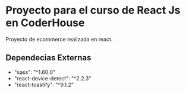 # Proyecto para el curso de React Js en CoderHouse

Proyecto de ecommerce realizada en react.

## Dependecias Externas

- "sass": "^1.60.0"
- "react-device-detect": "^2.2.3"
- "react-toastify": "^9.1.2"
